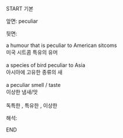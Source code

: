 START
기본

앞면:
peculiar


뒷면:
<div>a humour that is peculiar to American sitcoms </div><div>미국 시트콤 특유의 유머</div><div><br></div><div><div>a species of bird peculiar to Asia </div><div><div>아시아에 고유한 종류의 새</div></div></div><div><br></div><div>a peculiar smell / taste </div><div>이상한 냄새/맛</div><div><br></div><div>독특한 , 특유한 , 이상한</div>


해석:

END